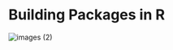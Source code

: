 # Building Packages in R
![images (2)](https://user-images.githubusercontent.com/98414882/216651228-4073a7aa-be17-4e94-adc5-18a49ff8cfb7.png)
